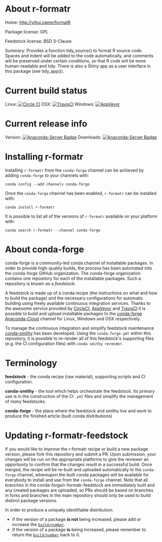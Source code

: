 About r-formatr
===============

Home: http://yihui.name/formatR

Package license: GPL

Feedstock license: BSD 3-Clause

Summary: Provides a function tidy_source() to format R source code. Spaces and indent will be added to the code automatically, and comments will be preserved under certain conditions, so that R code will be more human-readable and tidy. There is also a Shiny app as a user interface in this package (see tidy_app()).



Current build status
====================

Linux: [![Circle CI](https://circleci.com/gh/conda-forge/r-formatr-feedstock.svg?style=shield)](https://circleci.com/gh/conda-forge/r-formatr-feedstock)
OSX: [![TravisCI](https://travis-ci.org/conda-forge/r-formatr-feedstock.svg?branch=master)](https://travis-ci.org/conda-forge/r-formatr-feedstock)
Windows: [![AppVeyor](https://ci.appveyor.com/api/projects/status/github/conda-forge/r-formatr-feedstock?svg=True)](https://ci.appveyor.com/project/conda-forge/r-formatr-feedstock/branch/master)

Current release info
====================
Version: [![Anaconda-Server Badge](https://anaconda.org/conda-forge/r-formatr/badges/version.svg)](https://anaconda.org/conda-forge/r-formatr)
Downloads: [![Anaconda-Server Badge](https://anaconda.org/conda-forge/r-formatr/badges/downloads.svg)](https://anaconda.org/conda-forge/r-formatr)

Installing r-formatr
====================

Installing `r-formatr` from the `conda-forge` channel can be achieved by adding `conda-forge` to your channels with:

```
conda config --add channels conda-forge
```

Once the `conda-forge` channel has been enabled, `r-formatr` can be installed with:

```
conda install r-formatr
```

It is possible to list all of the versions of `r-formatr` available on your platform with:

```
conda search r-formatr --channel conda-forge
```


About conda-forge
=================

conda-forge is a community-led conda channel of installable packages.
In order to provide high-quality builds, the process has been automated into the
conda-forge GitHub organization. The conda-forge organization contains one repository
for each of the installable packages. Such a repository is known as a *feedstock*.

A feedstock is made up of a conda recipe (the instructions on what and how to build
the package) and the necessary configurations for automatic building using freely
available continuous integration services. Thanks to the awesome service provided by
[CircleCI](https://circleci.com/), [AppVeyor](http://www.appveyor.com/)
and [TravisCI](https://travis-ci.org/) it is possible to build and upload installable
packages to the [conda-forge](https://anaconda.org/conda-forge)
[Anaconda-Cloud](http://docs.anaconda.org/) channel for Linux, Windows and OSX respectively.

To manage the continuous integration and simplify feedstock maintenance
[conda-smithy](http://github.com/conda-forge/conda-smithy) has been developed.
Using the ``conda-forge.yml`` within this repository, it is possible to re-render all of
this feedstock's supporting files (e.g. the CI configuration files) with ``conda smithy rerender``.


Terminology
===========

**feedstock** - the conda recipe (raw material), supporting scripts and CI configuration.

**conda-smithy** - the tool which helps orchestrate the feedstock.
                   Its primary use is in the construction of the CI ``.yml`` files
                   and simplify the management of *many* feedstocks.

**conda-forge** - the place where the feedstock and smithy live and work to
                  produce the finished article (built conda distributions)


Updating r-formatr-feedstock
============================

If you would like to improve the r-formatr recipe or build a new
package version, please fork this repository and submit a PR. Upon submission,
your changes will be run on the appropriate platforms to give the reviewer an
opportunity to confirm that the changes result in a successful build. Once
merged, the recipe will be re-built and uploaded automatically to the
`conda-forge` channel, whereupon the built conda packages will be available for
everybody to install and use from the `conda-forge` channel.
Note that all branches in the conda-forge/r-formatr-feedstock are
immediately built and any created packages are uploaded, so PRs should be based
on branches in forks and branches in the main repository should only be used to
build distinct package versions.

In order to produce a uniquely identifiable distribution:
 * If the version of a package **is not** being increased, please add or increase
   the [``build/number``](http://conda.pydata.org/docs/building/meta-yaml.html#build-number-and-string).
 * If the version of a package **is** being increased, please remember to return
   the [``build/number``](http://conda.pydata.org/docs/building/meta-yaml.html#build-number-and-string)
   back to 0.
